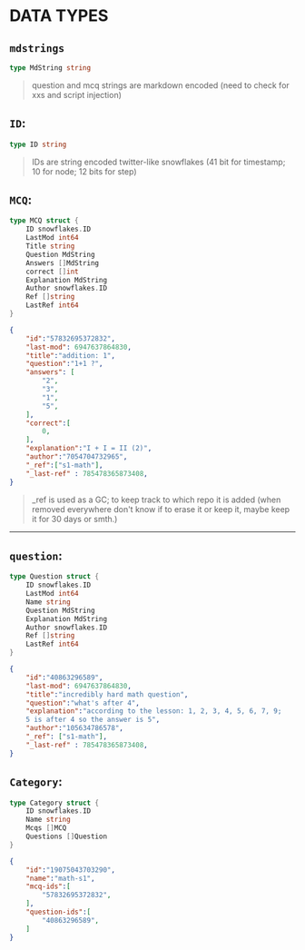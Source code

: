 # DATA TYPES

## **`mdstrings`**

```go
type MdString string
```

> question and mcq strings are markdown encoded (need to check for xxs and script injection)

## **`ID`:**

```go
type ID string
```

> IDs are string encoded twitter-like snowflakes (41 bit for timestamp; 10 for node; 12 bits for step)

## **`MCQ`:**

```go
type MCQ struct {
    ID snowflakes.ID
    LastMod int64
    Title string
    Question MdString
    Answers []MdString
    correct []int
    Explanation MdString
    Author snowflakes.ID
    Ref []string
    LastRef int64
}
```

```json
{
    "id":"57832695372832",
    "last-mod": 6947637864830,
    "title":"addition: 1",
    "question":"1+1 ?",
    "answers": [
        "2",
        "3",
        "1",
        "5",
    ],
    "correct":[
        0,
    ],
    "explanation":"I + I = II (2)",
    "author":"7054704732965",
    "_ref":["s1-math"],
    "_last-ref" : 785478365873408,
}
```

> _ref is used as a GC; to keep track to which repo it is added (when removed everywhere don't know if to erase it or keep it, maybe keep it for 30 days or smth.)

---

## **`question`:**

```go
type Question struct {
    ID snowflakes.ID
    LastMod int64
    Name string
    Question MdString
    Explanation MdString
    Author snowflakes.ID
    Ref []string
    LastRef int64
}
```

```json
{
    "id":"40863296589",
    "last-mod": 6947637864830,
    "title":"incredibly hard math question",
    "question":"what's after 4",
    "explanation":"according to the lesson: 1, 2, 3, 4, 5, 6, 7, 9;
    5 is after 4 so the answer is 5",
    "author":"105634786578",
    "_ref": ["s1-math"],
    "_last-ref" : 785478365873408,
}
```

## **`Category`:**

```go
type Category struct {
    ID snowflakes.ID
    Name string
    Mcqs []MCQ
    Questions []Question
}
```

```json
{
    "id":"19075043703290",
    "name":"math-s1",
    "mcq-ids":[
        "57832695372832",
    ],
    "question-ids":[
        "40863296589",
    ]
}
```
